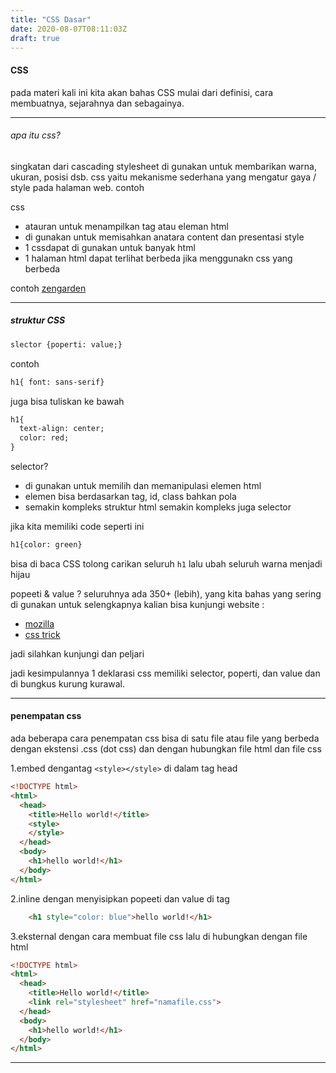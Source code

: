 ```yaml
---
title: "CSS Dasar"
date: 2020-08-07T08:11:03Z
draft: true
---
```


#### CSS
pada materi kali ini kita akan bahas CSS mulai dari definisi, cara membuatnya, sejarahnya dan sebagainya.

---

###### apa itu css?
singkatan dari cascading stylesheet di gunakan untuk membarikan warna, ukuran, posisi dsb.
css yaitu mekanisme sederhana yang mengatur gaya / style pada halaman web.
contoh 

css 
* atauran untuk menampilkan tag atau eleman html
* di gunakan untuk memisahkan anatara content dan presentasi style
* 1 cssdapat di gunakan untuk banyak html
* 1 halaman html dapat terlihat berbeda jika menggunakn css yang berbeda

contoh
[zengarden](https://csszengarden.com)

---

##### struktur CSS
```html
slector {poperti: value;}
```
contoh 
```html
h1{ font: sans-serif}
```
juga bisa tuliskan ke bawah 
```html
h1{
  text-align: center;
  color: red;
}
```
selector?
* di gunakan untuk memilih dan memanipulasi elemen html
* elemen bisa berdasarkan tag, id, class bahkan pola 
* semakin kompleks struktur html semakin kompleks juga selector 

jika kita memiliki code seperti ini 
```html 
h1{color: green}
```
bisa di baca
CSS tolong carikan seluruh `h1` lalu ubah seluruh warna menjadi hijau

popeeti & value ?
seluruhnya ada 350+ (lebih), yang kita bahas yang sering di gunakan 
untuk selengkapnya kalian bisa kunjungi website : 
* [mozilla](https://mozilla.org/en-/docs/CSS/reference)
* [css trick](http://css-tricks.com/almanac)

jadi silahkan kunjungi dan peljari

jadi kesimpulannya 1 deklarasi css memiliki selector, poperti, dan value
dan di bungkus kurung kurawal.

--- 

#### penempatan css
ada beberapa cara penempatan css bisa di satu file atau file yang berbeda dengan ekstensi .css (dot css) dan dengan hubungkan file html dan file css

1.embed 
dengantag `<style></style>` di dalam tag head
```html 
<!DOCTYPE html>
<html>
  <head>
    <title>Hello world!</title>
    <style>
    </style>
  </head>
  <body>
    <h1>hello world!</h1>
  </body>
</html>
```
2.inline
dengan menyisipkan popeeti dan value di tag
```html 
    <h1 style="color: blue">hello world!</h1>
```
3.eksternal
dengan cara membuat file css lalu di hubungkan dengan file html

```html 
<!DOCTYPE html>
<html>
  <head>
    <title>Hello world!</title>
    <link rel="stylesheet" href="namafile.css">
  </head>
  <body>
    <h1>hello world!</h1>
  </body>
</html>
```
---